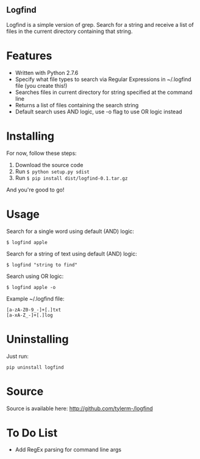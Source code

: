 Logfind
---

Logfind is a simple version of grep. Search for a string and receive a list of files in the current
directory containing that string.

# Features
* Written with Python 2.7.6
* Specify what file types to search via Regular Expressions in ~/.logfind file (you create this!)
* Searches files in current directory for string specified at the command line
* Returns a list of files containing the search string
* Default search uses AND logic, use -o flag to use OR logic instead

# Installing
For now, follow these steps:

1. Download the source code
2. Run `$ python setup.py sdist`
3. Run `$ pip install dist/logfind-0.1.tar.gz`

And you're good to go!

# Usage
Search for a single word using default (AND) logic:

`$ logfind apple`

Search for a string of text using default (AND) logic:

`$ logfind "string to find"`

Search using OR logic:

`$ logfind apple -o`

Example ~/.logfind file:

```
[a-zA-Z0-9_-]+[.]txt
[a-xA-Z_-]+[.]log
```

# Uninstalling
Just run:

`pip uninstall logfind`

# Source
Source is available here: http://github.com/tylerm-/logfind

# To Do List
* Add RegEx parsing for command line args